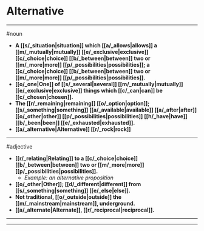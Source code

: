 # Alternative
---
#noun
- **A [[s/_situation|situation]] which [[a/_allows|allows]] a [[m/_mutually|mutually]] [[e/_exclusive|exclusive]] [[c/_choice|choice]] [[b/_between|between]] two or [[m/_more|more]] [[p/_possibilities|possibilities]]; a [[c/_choice|choice]] [[b/_between|between]] two or [[m/_more|more]] [[p/_possibilities|possibilities]].**
- **[[o/_one|One]] of [[s/_several|several]] [[m/_mutually|mutually]] [[e/_exclusive|exclusive]] things which [[c/_can|can]] be [[c/_chosen|chosen]].**
- **The [[r/_remaining|remaining]] [[o/_option|option]]; [[s/_something|something]] [[a/_available|available]] [[a/_after|after]] [[o/_other|other]] [[p/_possibilities|possibilities]] [[h/_have|have]] [[b/_been|been]] [[e/_exhausted|exhausted]].**
- **[[a/_alternative|Alternative]] [[r/_rock|rock]]**
---
#adjective
- **[[r/_relating|Relating]] to a [[c/_choice|choice]] [[b/_between|between]] two or [[m/_more|more]] [[p/_possibilities|possibilities]].**
	- _Example: an alternative proposition_
- **[[o/_other|Other]]; [[d/_different|different]] from [[s/_something|something]] [[e/_else|else]].**
- **Not traditional, [[o/_outside|outside]] the [[m/_mainstream|mainstream]], underground.**
- **[[a/_alternate|Alternate]], [[r/_reciprocal|reciprocal]].**
---
---
